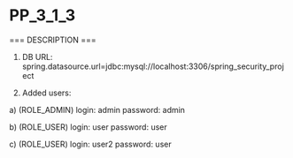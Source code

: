 # PP_3_1_3

=== DESCRIPTION ===


1. DB URL: spring.datasource.url=jdbc:mysql://localhost:3306/spring_security_project


2. Added users: 

a) (ROLE_ADMIN) login: admin password: admin
   
b) (ROLE_USER) login: user password: user

c) (ROLE_USER) login: user2 password: user
